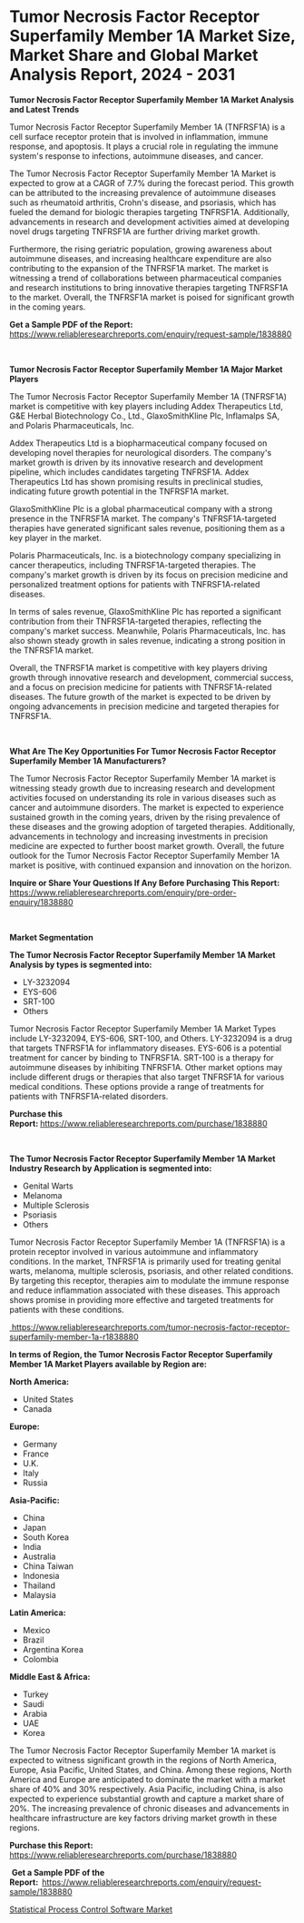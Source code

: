 <p><h1>Tumor Necrosis Factor Receptor Superfamily Member 1A Market Size, Market Share and Global Market Analysis Report, 2024 - 2031</h1></p><p><strong>Tumor Necrosis Factor Receptor Superfamily Member 1A Market Analysis and Latest Trends</strong></p>
<p><p>Tumor Necrosis Factor Receptor Superfamily Member 1A (TNFRSF1A) is a cell surface receptor protein that is involved in inflammation, immune response, and apoptosis. It plays a crucial role in regulating the immune system's response to infections, autoimmune diseases, and cancer.</p><p>The Tumor Necrosis Factor Receptor Superfamily Member 1A Market is expected to grow at a CAGR of 7.7% during the forecast period. This growth can be attributed to the increasing prevalence of autoimmune diseases such as rheumatoid arthritis, Crohn's disease, and psoriasis, which has fueled the demand for biologic therapies targeting TNFRSF1A. Additionally, advancements in research and development activities aimed at developing novel drugs targeting TNFRSF1A are further driving market growth.</p><p>Furthermore, the rising geriatric population, growing awareness about autoimmune diseases, and increasing healthcare expenditure are also contributing to the expansion of the TNFRSF1A market. The market is witnessing a trend of collaborations between pharmaceutical companies and research institutions to bring innovative therapies targeting TNFRSF1A to the market. Overall, the TNFRSF1A market is poised for significant growth in the coming years.</p></p>
<p><strong>Get a Sample PDF of the Report:&nbsp;</strong> <a href="https://www.reliableresearchreports.com/enquiry/request-sample/1838880">https://www.reliableresearchreports.com/enquiry/request-sample/1838880</a></p>
<p>&nbsp;</p>
<p><strong>Tumor Necrosis Factor Receptor Superfamily Member 1A Major Market Players</strong></p>
<p><p>The Tumor Necrosis Factor Receptor Superfamily Member 1A (TNFRSF1A) market is competitive with key players including Addex Therapeutics Ltd, G&E Herbal Biotechnology Co., Ltd., GlaxoSmithKline Plc, Inflamalps SA, and Polaris Pharmaceuticals, Inc.</p><p>Addex Therapeutics Ltd is a biopharmaceutical company focused on developing novel therapies for neurological disorders. The company's market growth is driven by its innovative research and development pipeline, which includes candidates targeting TNFRSF1A. Addex Therapeutics Ltd has shown promising results in preclinical studies, indicating future growth potential in the TNFRSF1A market.</p><p>GlaxoSmithKline Plc is a global pharmaceutical company with a strong presence in the TNFRSF1A market. The company's TNFRSF1A-targeted therapies have generated significant sales revenue, positioning them as a key player in the market.</p><p>Polaris Pharmaceuticals, Inc. is a biotechnology company specializing in cancer therapeutics, including TNFRSF1A-targeted therapies. The company's market growth is driven by its focus on precision medicine and personalized treatment options for patients with TNFRSF1A-related diseases.</p><p>In terms of sales revenue, GlaxoSmithKline Plc has reported a significant contribution from their TNFRSF1A-targeted therapies, reflecting the company's market success. Meanwhile, Polaris Pharmaceuticals, Inc. has also shown steady growth in sales revenue, indicating a strong position in the TNFRSF1A market.</p><p>Overall, the TNFRSF1A market is competitive with key players driving growth through innovative research and development, commercial success, and a focus on precision medicine for patients with TNFRSF1A-related diseases. The future growth of the market is expected to be driven by ongoing advancements in precision medicine and targeted therapies for TNFRSF1A.</p></p>
<p>&nbsp;</p>
<p><strong>What Are The Key Opportunities For Tumor Necrosis Factor Receptor Superfamily Member 1A Manufacturers?</strong></p>
<p><p>The Tumor Necrosis Factor Receptor Superfamily Member 1A market is witnessing steady growth due to increasing research and development activities focused on understanding its role in various diseases such as cancer and autoimmune disorders. The market is expected to experience sustained growth in the coming years, driven by the rising prevalence of these diseases and the growing adoption of targeted therapies. Additionally, advancements in technology and increasing investments in precision medicine are expected to further boost market growth. Overall, the future outlook for the Tumor Necrosis Factor Receptor Superfamily Member 1A market is positive, with continued expansion and innovation on the horizon.</p></p>
<p><strong>Inquire or Share Your Questions If Any Before Purchasing This Report:</strong> <a href="https://www.reliableresearchreports.com/enquiry/pre-order-enquiry/1838880">https://www.reliableresearchreports.com/enquiry/pre-order-enquiry/1838880</a></p>
<p>&nbsp;</p>
<p><strong>Market Segmentation</strong></p>
<p><strong>The Tumor Necrosis Factor Receptor Superfamily Member 1A Market Analysis by types is segmented into:</strong></p>
<p><ul><li>LY-3232094</li><li>EYS-606</li><li>SRT-100</li><li>Others</li></ul></p>
<p><p>Tumor Necrosis Factor Receptor Superfamily Member 1A Market Types include LY-3232094, EYS-606, SRT-100, and Others. LY-3232094 is a drug that targets TNFRSF1A for inflammatory diseases. EYS-606 is a potential treatment for cancer by binding to TNFRSF1A. SRT-100 is a therapy for autoimmune diseases by inhibiting TNFRSF1A. Other market options may include different drugs or therapies that also target TNFRSF1A for various medical conditions. These options provide a range of treatments for patients with TNFRSF1A-related disorders.</p></p>
<p><strong>Purchase this Report:&nbsp;</strong><a href="https://www.reliableresearchreports.com/purchase/1838880">https://www.reliableresearchreports.com/purchase/1838880</a></p>
<p>&nbsp;</p>
<p><strong>The Tumor Necrosis Factor Receptor Superfamily Member 1A Market Industry Research by Application is segmented into:</strong></p>
<p><ul><li>Genital Warts</li><li>Melanoma</li><li>Multiple Sclerosis</li><li>Psoriasis</li><li>Others</li></ul></p>
<p><p>Tumor Necrosis Factor Receptor Superfamily Member 1A (TNFRSF1A) is a protein receptor involved in various autoimmune and inflammatory conditions. In the market, TNFRSF1A is primarily used for treating genital warts, melanoma, multiple sclerosis, psoriasis, and other related conditions. By targeting this receptor, therapies aim to modulate the immune response and reduce inflammation associated with these diseases. This approach shows promise in providing more effective and targeted treatments for patients with these conditions.</p></p>
<p><a href="https://www.reliableresearchreports.com/tumor-necrosis-factor-receptor-superfamily-member-1a-r1838880">&nbsp;https://www.reliableresearchreports.com/tumor-necrosis-factor-receptor-superfamily-member-1a-r1838880</a></p>
<p><strong>In terms of Region, the Tumor Necrosis Factor Receptor Superfamily Member 1A Market Players available by Region are:</strong></p>
<p>
    <p> <strong> North America: </strong>
        <ul>
            <li>United States</li>
            <li>Canada</li>
        </ul>
        </p> 
    <p> <strong> Europe: </strong>
        <ul>
            <li>Germany</li>
            <li>France</li>
            <li>U.K.</li>
            <li>Italy</li>
            <li>Russia</li>
        </ul>
        </p> 
    <p> <strong> Asia-Pacific: </strong>
        <ul>
            <li>China</li>
            <li>Japan</li>
            <li>South Korea</li>
            <li>India</li>
            <li>Australia</li>
            <li>China Taiwan</li>
            <li>Indonesia</li>
            <li>Thailand</li>
            <li>Malaysia</li>
        </ul>
        </p> 
    <p> <strong> Latin America: </strong>
        <ul>
            <li>Mexico</li>
            <li>Brazil</li>
            <li>Argentina Korea</li>
            <li>Colombia</li>
        </ul>
        </p> 
    <p> <strong> Middle East & Africa: </strong>
        <ul>
            <li>Turkey</li>
            <li>Saudi</li>
            <li>Arabia</li>
            <li>UAE</li>
            <li>Korea</li>
        </ul>
    </p>
    </p>
<p><p>The Tumor Necrosis Factor Receptor Superfamily Member 1A market is expected to witness significant growth in the regions of North America, Europe, Asia Pacific, United States, and China. Among these regions, North America and Europe are anticipated to dominate the market with a market share of 40% and 30% respectively. Asia Pacific, including China, is also expected to experience substantial growth and capture a market share of 20%. The increasing prevalence of chronic diseases and advancements in healthcare infrastructure are key factors driving market growth in these regions.</p></p>
<p><strong>Purchase this Report: </strong><a href="https://www.reliableresearchreports.com/purchase/1838880">https://www.reliableresearchreports.com/purchase/1838880</a></p>
<p>&nbsp;<strong>Get a Sample PDF of the Report:&nbsp;&nbsp;</strong><a href="https://www.reliableresearchreports.com/enquiry/request-sample/1838880">https://www.reliableresearchreports.com/enquiry/request-sample/1838880</a></p>
<p><strong></strong></p>
<p><p><a href="https://github.com/jhcraigie/Market-Research-Report-List-4/blob/main/statistical-process-control-software-market.md">Statistical Process Control Software Market</a></p></p>